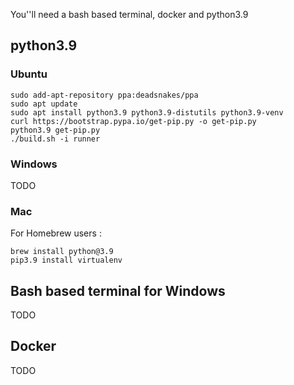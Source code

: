 You''ll need a bash based terminal, docker and python3.9

## python3.9

### Ubuntu

```
sudo add-apt-repository ppa:deadsnakes/ppa
sudo apt update
sudo apt install python3.9 python3.9-distutils python3.9-venv
curl https://bootstrap.pypa.io/get-pip.py -o get-pip.py
python3.9 get-pip.py
./build.sh -i runner
```

### Windows

TODO

### Mac

For Homebrew users :

```
brew install python@3.9
pip3.9 install virtualenv
```

## Bash based terminal for Windows

TODO

## Docker

TODO
